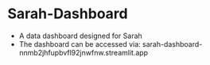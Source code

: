 # Sarah-Dashboard
- A data dashboard designed for Sarah
- The dashboard can be accessed via: sarah-dashboard-nnmb2jhfupbvfl92jnwfnw.streamlit.app
